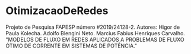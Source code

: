# OtimizacaoDeRedes
Projeto de Pesquisa FAPESP número  #2019/24128-2.
Autores: Higor de Paula Kolecha. Adolfo Blengini Neto. Marcius Fabius Henriques Carvalho.
"MODELOS DE FLUXO EM REDES APLICADOS A PROBLEMAS DE FLUXO ÓTIMO DE CORRENTE EM SISTEMAS DE POTÊNCIA."
